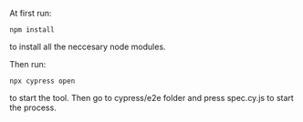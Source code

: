 At first run:

```
npm install
```

to install all the neccesary node modules.

Then run:

```
npx cypress open
```
to start the tool. 
Then go to cypress/e2e folder and press spec.cy.js to start the process.
